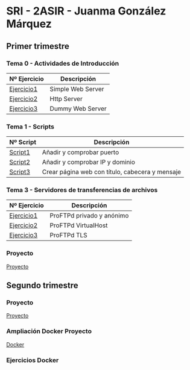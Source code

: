 # SRI - 2ASIR - Juanma González Márquez
## Primer trimestre
### Tema 0 - Actividades de Introducción

| Nº Ejercicio | Descripción |
|--------------|-------------|
|[Ejercicio1](Tema0/Ejercicio1.md)  |     Simple Web Server        |
|[Ejercicio2](Tema0/Ejercicio2.md)  |       Http Server      |
|[Ejercicio3](Tema0/Ejercicio3.md)  |   Dummy Web Server          |


### Tema 1 - Scripts

| Nº Script | Descripción |
|--------------|-------------|
|[Script1](Tema1/script1.md)  |     Añadir y comprobar puerto        |
|[Script2](Tema1/script2.md)  |       Añadir y comprobar IP y dominio      |
|[Script3](Tema1/script3.md)  |   Crear página web con título, cabecera y mensaje          |


### Tema 3 - Servidores de transferencias de archivos

| Nº Ejercicio | Descripción |
|--------------|-------------|
|[Ejercicio1](Tema3/Ftp-Privado-Anónimo.md)  |     ProFTPd privado y anónimo       |
|[Ejercicio2](Tema3/virtual-host.md)  |       ProFTPd VirtualHost      |
|[Ejercicio3](Tema3/ProFTPdTLS.md)  |   ProFTPd TLS          |

### Proyecto
[Proyecto](https://github.com/CrqzyRod/SRI1T)

## Segundo trimestre
### Proyecto

[Proyecto](https://github.com/CrqzyRod/SRI2T)

### Ampliación Docker Proyecto
[Docker](https://github.com/CrqzyRod/SRI2T-Docker)

### Ejercicios Docker

